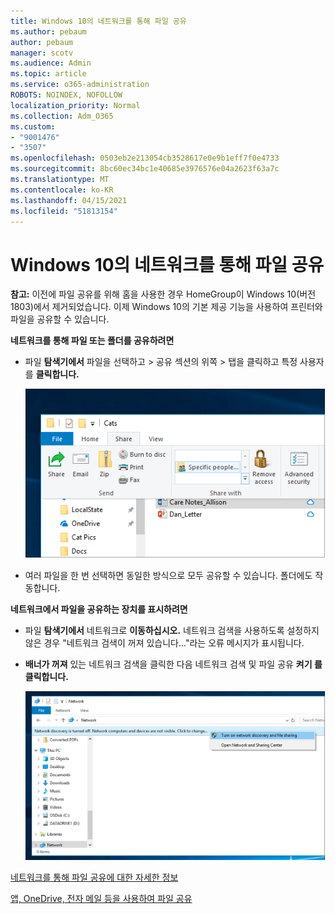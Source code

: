 ```yaml
---
title: Windows 10의 네트워크를 통해 파일 공유
ms.author: pebaum
author: pebaum
manager: scotv
ms.audience: Admin
ms.topic: article
ms.service: o365-administration
ROBOTS: NOINDEX, NOFOLLOW
localization_priority: Normal
ms.collection: Adm_O365
ms.custom:
- "9001476"
- "3507"
ms.openlocfilehash: 0503eb2e213054cb3528617e0e9b1eff7f0e4733
ms.sourcegitcommit: 8bc60ec34bc1e40685e3976576e04a2623f63a7c
ms.translationtype: MT
ms.contentlocale: ko-KR
ms.lasthandoff: 04/15/2021
ms.locfileid: "51813154"
---
```

# <a name="file-sharing-over-a-network-in-windows-10"></a>Windows 10의 네트워크를 통해 파일 공유

**참고:** 이전에 파일 공유를 위해 홈을 사용한 경우 HomeGroup이 Windows 10(버전 1803)에서 제거되었습니다. 이제 Windows 10의 기본 제공 기능을 사용하여 프린터와 파일을 공유할 수 있습니다.

**네트워크를 통해 파일 또는 폴더를 공유하려면**

- 파일 **탐색기에서** 파일을 선택하고 > 공유  섹션의 위쪽 > 탭을  클릭하고 특정 사용자 를 **클릭합니다.**

    ![특정 사용자와 파일을 공유합니다.](media/share-with-specific-people.png)
          
- 여러 파일을 한 번 선택하면 동일한 방식으로 모두 공유할 수 있습니다. 폴더에도 작동합니다.

**네트워크에서 파일을 공유하는 장치를 표시하려면**

- 파일 **탐색기에서** 네트워크로 **이동하십시오.** 네트워크 검색을 사용하도록 설정하지 않은 경우 "네트워크 검색이 꺼져 있습니다..."라는 오류 메시지가 표시됩니다.

- **배너가 꺼져** 있는 네트워크 검색을 클릭한 다음 네트워크 검색 및 파일 공유 **켜기 를 클릭합니다.**

    ![네트워크 검색 및 파일 공유를 켜야 합니다.](media/turn-on-network-discovery.png)

[네트워크를 통해 파일 공유에 대한 자세한 정보](https://support.microsoft.com/help/4092694/windows-10-file-sharing-over-a-network)

[앱, OneDrive, 전자 메일 등을 사용하여 파일 공유](https://support.microsoft.com/help/4027674/windows-10-share-files-in-file-explorer)
